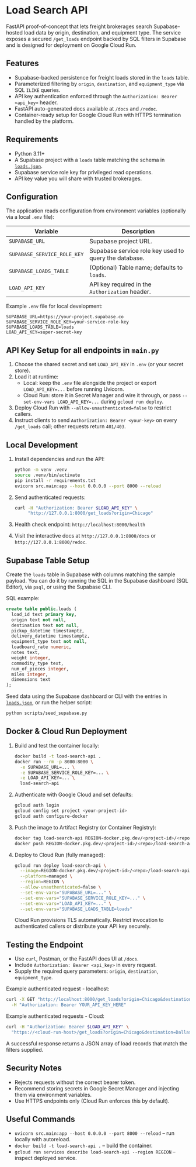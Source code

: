 # Load Search API

FastAPI proof-of-concept that lets freight brokerages search Supabase-hosted load data by origin, destination, and equipment type. The service exposes a secured `/get_loads` endpoint backed by SQL filters in Supabase and is designed for deployment on Google Cloud Run.

## Features

- Supabase-backed persistence for freight loads stored in the `loads` table.
- Parameterized filtering by `origin`, `destination`, and `equipment_type` via SQL `ILIKE` queries.
- API key authentication enforced through the `Authorization: Bearer <api_key>` header.
- FastAPI auto-generated docs available at `/docs` and `/redoc`.
- Container-ready setup for Google Cloud Run with HTTPS termination handled by the platform.

## Requirements

- Python 3.11+
- A Supabase project with a `loads` table matching the schema in [`loads.json`](loads.json).
- Supabase service role key for privileged read operations.
- API key value you will share with trusted brokerages.

## Configuration

The application reads configuration from environment variables (optionally via a local `.env` file):

| Variable                    | Description                                           |
| --------------------------- | ----------------------------------------------------- |
| `SUPABASE_URL`              | Supabase project URL.                                 |
| `SUPABASE_SERVICE_ROLE_KEY` | Supabase service role key used to query the database. |
| `SUPABASE_LOADS_TABLE`      | (Optional) Table name; defaults to `loads`.           |
| `LOAD_API_KEY`              | API key required in the `Authorization` header.       |

Example `.env` file for local development:

```
SUPABASE_URL=https://your-project.supabase.co
SUPABASE_SERVICE_ROLE_KEY=your-service-role-key
SUPABASE_LOADS_TABLE=loads
LOAD_API_KEY=super-secret-key
```

## API Key Setup for all endpoints in `main.py`

1. Choose the shared secret and set `LOAD_API_KEY` in `.env` (or your secret store).
2. Load it at runtime:
   - Local: keep the `.env` file alongside the project or export `LOAD_API_KEY=...` before running Uvicorn.
   - Cloud Run: store it in Secret Manager and wire it through, or pass `--set-env-vars LOAD_API_KEY=...` during `gcloud run deploy`.
3. Deploy Cloud Run with `--allow-unauthenticated=false` to restrict callers.
4. Instruct clients to send `Authorization: Bearer <your-key>` on every `/get_loads` call; other requests return `401/403`.

## Local Development

1. Install dependencies and run the API:
   ```bash
   python -m venv .venv
   source .venv/bin/activate
   pip install -r requirements.txt
   uvicorn src.main:app --host 0.0.0.0 --port 8000 --reload
   ```
2. Send authenticated requests:
   ```bash
   curl -H "Authorization: Bearer $LOAD_API_KEY" \
        "http://127.0.0.1:8000/get_loads?origin=Chicago"
   ```
3. Health check endpoint: `http://localhost:8000/health`

4. Visit the interactive docs at `http://127.0.0.1:8000/docs` or `http://127.0.0.1:8000/redoc`.

## Supabase Table Setup

Create the `loads` table in Supabase with columns matching the sample payload. You can do it by running the SQL in the Supabase dashboard (SQL Editor), via `psql`, or using the Supabase CLI.

SQL example:

```sql
create table public.loads (
  load_id text primary key,
  origin text not null,
  destination text not null,
  pickup_datetime timestamptz,
  delivery_datetime timestamptz,
  equipment_type text not null,
  loadboard_rate numeric,
  notes text,
  weight integer,
  commodity_type text,
  num_of_pieces integer,
  miles integer,
  dimensions text
);
```

Seed data using the Supabase dashboard or CLI with the entries in [`loads.json`](loads.json), or run the helper script:

```bash
python scripts/seed_supabase.py
```

## Docker & Cloud Run Deployment

1. Build and test the container locally:
   ```bash
   docker build -t load-search-api .
   docker run --rm -p 8080:8080 \
     -e SUPABASE_URL=... \
     -e SUPABASE_SERVICE_ROLE_KEY=... \
     -e LOAD_API_KEY=... \
     load-search-api
   ```
2. Authenticate with Google Cloud and set defaults:
   ```bash
   gcloud auth login
   gcloud config set project <your-project-id>
   gcloud auth configure-docker
   ```
3. Push the image to Artifact Registry (or Container Registry):
   ```bash
   docker tag load-search-api REGION-docker.pkg.dev/<project-id>/<repo>/load-search-api:v1
   docker push REGION-docker.pkg.dev/<project-id>/<repo>/load-search-api:v1
   ```
4. Deploy to Cloud Run (fully managed):
   ```bash
   gcloud run deploy load-search-api \
     --image=REGION-docker.pkg.dev/<project-id>/<repo>/load-search-api:v1 \
     --platform=managed \
     --region=REGION \
     --allow-unauthenticated=false \
     --set-env-vars="SUPABASE_URL=..." \
     --set-env-vars="SUPABASE_SERVICE_ROLE_KEY=..." \
     --set-env-vars="LOAD_API_KEY=..." \
     --set-env-vars="SUPABASE_LOADS_TABLE=loads"
   ```
   Cloud Run provisions TLS automatically. Restrict invocation to authenticated callers or distribute your API key securely.

## Testing the Endpoint

- Use `curl`, Postman, or the FastAPI docs UI at `/docs`.
- Include `Authorization: Bearer <api_key>` in every request.
- Supply the required query parameters: `origin`, `destination`, `equipment_type`.

Example authenticated request - localhost:

```bash
curl -X GET "http://localhost:8000/get_loads?origin=Chicago&destination=Dallas&equipment_type=Dry%20Van" \
  -H "Authorization: Bearer YOUR_API_KEY_HERE"
```

Example authenticated requests - Cloud:

```bash
curl -H "Authorization: Bearer $LOAD_API_KEY" \
  "https://<cloud-run-host>/get_loads?origin=Chicago&destination=Dallas&equipment_type=Dry%20Van"
```

A successful response returns a JSON array of load records that match the filters supplied.

## Security Notes

- Rejects requests without the correct bearer token.
- Recommend storing secrets in Google Secret Manager and injecting them via environment variables.
- Use HTTPS endpoints only (Cloud Run enforces this by default).

## Useful Commands

- `uvicorn src.main:app --host 0.0.0.0 --port 8000 --reload` – run locally with autoreload.
- `docker build -t load-search-api .` – build the container.
- `gcloud run services describe load-search-api --region REGION` – inspect deployed service.

